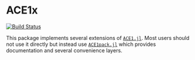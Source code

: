 # ACE1x

<!-- [![Stable](https://img.shields.io/badge/docs-stable-blue.svg)](https://ACEsuit.github.io/ACE1x.jl/stable/)
[![Dev](https://img.shields.io/badge/docs-dev-blue.svg)](https://ACEsuit.github.io/ACE1x.jl/dev/) -->
[![Build Status](https://github.com/ACEsuit/ACE1x.jl/actions/workflows/CI.yml/badge.svg?branch=main)](https://github.com/ACEsuit/ACE1x.jl/actions/workflows/CI.yml?query=branch%3Amain)

This package implements several extensions of [`ACE1.jl`](https://github.com/ACEsuit/ACE1.jl). Most users should not use it directly but instead use [`ACE1pack.jl`](https://github.com/ACEsuit/ACE1pack.jl) which provides documentation and several convenience layers. 
